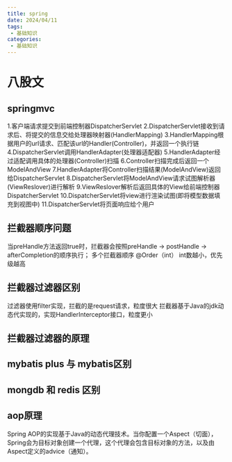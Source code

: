 ```yaml
---
title: spring
date: 2024/04/11
tags:
 - 基础知识
categories:
 - 基础知识
---
```

 # 八股文  
 
 ## springmvc
1.客户端请求提交到前端控制器DispatcherServlet
2.DispatcherServlet接收到请求后、将提交的信息交给处理器映射器(HandlerMapping)
3.HandlerMapping根据用户的url请求、匹配该url的Handler(Controller)，并返回一个执行链
4.DispatcherServlet调用HandlerAdapter(处理器适配器)
5.HandlerAdapter经过适配调用具体的处理器(Controller)扫描
6.Controller扫描完成后返回一个ModelAndView
7.HandlerAdapter将Controller扫描结果(ModelAndView)返回给DispatcherServlet
8.DispatcherServlet将ModelAndView请求试图解析器(ViewReslover)进行解析
9.ViewReslover解析后返回具体的View给前端控制器DispatcherServlet
10.DispatcherServlet将view进行渲染试图(即将模型数据填充到视图中)
11.DispatcherServlet将页面响应给个用户 


## 拦截器顺序问题
当preHandle方法返回true时，拦截器会按照preHandle -> postHandle -> afterCompletion的顺序执行；
多个拦截器顺序 @Order（int） int数越小，优先级越高

## 拦截器过滤器区别
过滤器使用filter实现，拦截的是request请求，粒度很大
拦截器基于Java的jdk动态代实现的，实现HandlerInterceptor接口，粒度更小


## 拦截器过滤器的原理


## mybatis plus 与 mybatis区别

 




 


## mongdb 和 redis 区别


## aop原理
Spring AOP的实现基于Java的动态代理技术。当你配置一个Aspect（切面），Spring会为目标对象创建一个代理，这个代理会包含目标对象的方法，以及由Aspect定义的advice（通知）。




